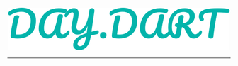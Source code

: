 <br />
<br />
<br />

<p align="center">
  <img src="day.dart.png" alt="day.dart logo" />    
</p>

---

